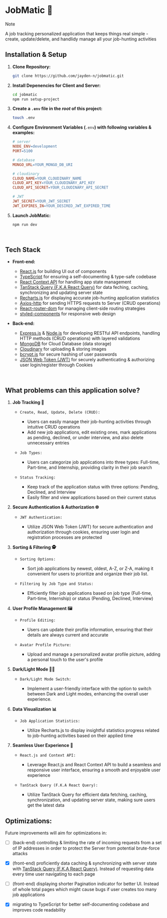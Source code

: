 # JobMatic 💼

> [!NOTE]
> A job tracking personalized application that keeps things real simple - create, update/delete, and handlidy manage all your job-hunting activities



## Installation & Setup

1. **Clone Repository:**

    ```sh
    git clone https://github.com/jayden-n/jobmatic.git
    ```
    
1. **Install Depenencies for Client and Server:**
    
    ```sh
    cd jobmatic
    npm run setup-project
    ```

2. **Create a **`.env`** file in the ***root*** of this project:**
    
    ```sh
    touch .env
    ```

3. **Configure Environment Variables (**`.env`**) with following variables & examples:**
    
    ```makefile
    # server
    NODE_ENV=development
    PORT=5100
    
    # database
    MONGO_URL=YOUR_MONGO_DB_URI

    # cloudinary
    CLOUD_NAME=YOUR_CLOUDINARY_NAME
    CLOUD_API_KEY=YOUR_CLOUDINARY_API_KEY
    CLOUD_API_SECRET=YOUR_CLOUDINARY_API_SECRET

    # JWT
    JWT_SECRET=YOUR_JWT_SECRET
    JWT_EXPIRES_IN=YOUR_DESIRED_JWT_EXPIRED_TIME
    ```

4. **Launch JobMatic:**
    
    ```sh
    npm run dev
    ```


<br/>


## Tech Stack

- **Front-end:**
  
    - [React.js](https://react.dev/) for building UI out of components
    - [TypeScript](https://www.typescriptlang.org/) for ensuring a self-documenting & type-safe codebase
    - [React Context API](https://react.dev/reference/react/useContext) for handling app state management
    - [TanStack Query (F.K.A React Query)](https://tanstack.com/query/latest) for data feching, caching, synchronizing and updating server state
    - [Recharts.js](https://recharts.org/en-US/) for displaying accurate job-hunting application statistics
    - [Axios-http](https://axios-http.com/docs/intro) for sending HTTPS requests to Server (CRUD operations)
    - [React-router-dom](https://reactrouter.com/en/main) for managing client-side routing strategies
    - [styled-components](https://styled-components.com/) for responsive web design


 
- **Back-end:**
  
    - [Express.js](https://expressjs.com/) & [Node.js](https://nodejs.org/en) for developing RESTful API endpoints, handling HTTP methods (CRUD operations) with layered validations
    - [MongoDB](https://www.mongodb.com/) for Cloud Database (data storage)
    - [Cloudinary](https://cloudinary.com/) for uploading & storing images
    - [bcrypt.js](https://www.npmjs.com/package/bcrypt) for secure hashing of user passwords
    - [JSON Web Token (JWT)](https://jwt.io/) for securely authenticating & authorizing user login/register through Cookies



<br/>


## What problems can this application solve?

1. **Job Tracking 📆**
   
    - ``Create, Read, Update, Delete (CRUD):``
      
        - Users can easily manage their job-hunting activities through intuitive CRUD operations
        - Add new job applications, edit existing ones, mark applications as pending, declined, or under interview, and also delete unnecessary entries

    - ``Job Types:``

        - Users can categorize job applications into three types: Full-time, Part-time, and Internship, providing clarity in their job search

    - ``Status Tracking:``
   
        - Keep track of the application status with three options: Pending, Declined, and Interview
        - Easily filter and view applications based on their current status


2. **Secure Authentication & Authorization 🌐**

    - ``JWT Authentication:``
      
        - Utilize JSON Web Token (JWT) for secure authentication and authorization through cookies, ensuring user login and registration processes are protected

  
3. **Sorting & Filtering 🕵️**

    - ``Sorting Options:``
   
        - Sort job applications by newest, oldest, A-Z, or Z-A, making it convenient for users to prioritize and organize their job list.

    - ``Filtering by Job Type and Status:``

        - Efficiently filter job applications based on job type (Full-time, Part-time, Internship) or status (Pending, Declined, Interview)


  
4. **User Profile Management 🖼️**

    - ``Profile Editing:``
   
        - Users can update their profile information, ensuring that their details are always current and accurate

    - ``Avatar Profile Picture:``
   
        - Upload and manage a personalized avatar profile picture, adding a personal touch to the user's profile



5. **Dark/Light Mode 🌚🌞**

    - ``Dark/Light Mode Switch:``

        - Implement a user-friendly interface with the option to switch between Dark and Light modes, enhancing the overall user experience.




6. **Data Visualization 📊**

    - ``Job Application Statistics:``

        - Utilize Recharts.js to display insightful statistics progress related to job-hunting activities based on their applied time




7. **Seamless User Experience 🚀**

    - ``React.js and Context API:``

        - Leverage React.js and React Context API to build a seamless and responsive user interface, ensuring a smooth and enjoyable user experience
  
    - ``TanStack Query (F.K.A React Query):``

        - Utilize TanStack Query for efficient data fetching, caching, synchronization, and updating server state, making sure users get the latest data
     


      
## Optimizations:

Future improvements will aim for optimizations in:

- [ ] (back-end) controlling & limiting the rate of incoming requests from a set of IP addresses in order to protect the Server from potential brute-force attacks

- [x] (front-end) proficiently data caching & synchronizing with server state with [TanStack Query (F.K.A React Query)](https://tanstack.com/query/latest). Instead of requesting data every time user navigating to each page 
      
- [ ] (front-end) displaying shorter Pagination indicator for better UI. Instead of whole total pages which might cause bugs if user creates too many job applications

- [x] migrating to TypeScript for better self-documenting codebase and improves code readability
